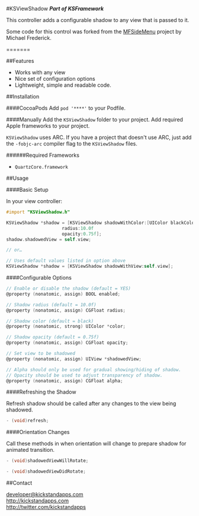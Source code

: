 #KSViewShadow
__*Part of KSFramework*__

This controller adds a configurable shadow to any view that is passed to it.

Some code for this control was forked from the [MFSideMenu](https://github.com/mikefrederick/MFSideMenu) project by Michael Frederick.

=======

##Features

- Works with any view
- Nice set of configuration options
- Lightweight, simple and readable code.


##Installation

####CocoaPods
Add `pod '****'` to your Podfile.

####Manually
Add the `KSViewShadow` folder to your project. Add required Apple frameworks to your project. 

`KSViewShadow` uses ARC. If you have a project that doesn't use ARC, just add the `-fobjc-arc` compiler flag to the `KSViewShadow` files.

######Required Frameworks
- `QuartzCore.framework`

##Usage

####Basic Setup

In your view controller:<br />
```objective-c
#import "KSViewShadow.h"

KSViewShadow *shadow = [KSViewShadow shadowWithColor:[UIColor blackColor]
				     radius:10.0f
				     opacity:0.75f];
shadow.shadowedView = self.view;

// or…

// Uses default values listed in option above
KSViewShadow *shadow = [KSViewShadow shadowWithView:self.view];
```

####Configurable Options

```objective-c
// Enable or disable the shadow (default = YES)
@property (nonatomic, assign) BOOL enabled;

// Shadow radius (default = 10.0f)
@property (nonatomic, assign) CGFloat radius;

// Shadow color (default = black)
@property (nonatomic, strong) UIColor *color;

// Shadow opacity (default = 0.75f)
@property (nonatomic, assign) CGFloat opacity;

// Set view to be shadowed
@property (nonatomic, assign) UIView *shadowedView;

// Alpha should only be used for gradual showing/hiding of shadow.
// Opacity should be used to adjust transparency of shadow.
@property (nonatomic, assign) CGFloat alpha;
```

####Refreshing the Shadow

Refresh shadow should be called after any changes to the view being shadowed.

```objective-c
- (void)refresh;
```

####Orientation Changes

Call these methods in when orientation will change to prepare shadow for animated transition.

```objective-c
- (void)shadowedViewWillRotate;

- (void)shadowedViewDidRotate;
```

##Contact

developer@kickstandapps.com<br />
http://kickstandapps.com<br />
http://twitter.com/kickstandapps
